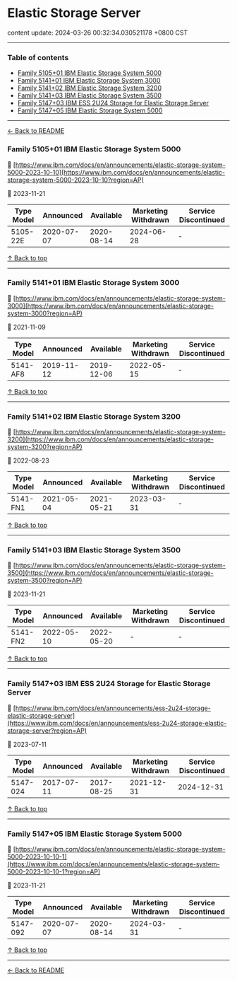 # Elastic Storage Server

content update: 2024-03-26 00:32:34.030521178 +0800 CST

---

### Table of contents


- [Family 5105+01 IBM Elastic Storage System 5000](#family-510501-ibm-elastic-storage-system-5000)
- [Family 5141+01 IBM Elastic Storage System 3000](#family-514101-ibm-elastic-storage-system-3000)
- [Family 5141+02 IBM Elastic Storage System 3200](#family-514102-ibm-elastic-storage-system-3200)
- [Family 5141+03 IBM Elastic Storage System 3500](#family-514103-ibm-elastic-storage-system-3500)
- [Family 5147+03 IBM ESS 2U24 Storage for Elastic Storage Server](#family-514703-ibm-ess-2u24-storage-for-elastic-storage-server)
- [Family 5147+05 IBM Elastic Storage System 5000](#family-514705-ibm-elastic-storage-system-5000)

---

[← Back to README](../README.md)





### Family 5105+01 IBM Elastic Storage System 5000

🔗 [https://www.ibm.com/docs/en/announcements/elastic-storage-system-5000-2023-10-10](https://www.ibm.com/docs/en/announcements/elastic-storage-system-5000-2023-10-10?region=AP)

📅 2023-11-21

| Type Model | Announced | Available | Marketing Withdrawn | Service Discontinued |
| --- | --- | --- | --- | --- |
| 5105-22E | 2020-07-07 | 2020-08-14 | 2024-06-28 | - |






[↑ Back to top](#table-of-contents)

---





### Family 5141+01 IBM Elastic Storage System 3000

🔗 [https://www.ibm.com/docs/en/announcements/elastic-storage-system-3000](https://www.ibm.com/docs/en/announcements/elastic-storage-system-3000?region=AP)

📅 2021-11-09

| Type Model | Announced | Available | Marketing Withdrawn | Service Discontinued |
| --- | --- | --- | --- | --- |
| 5141-AF8 | 2019-11-12 | 2019-12-06 | 2022-05-15 | - |






[↑ Back to top](#table-of-contents)

---





### Family 5141+02 IBM Elastic Storage System 3200

🔗 [https://www.ibm.com/docs/en/announcements/elastic-storage-system-3200](https://www.ibm.com/docs/en/announcements/elastic-storage-system-3200?region=AP)

📅 2022-08-23

| Type Model | Announced | Available | Marketing Withdrawn | Service Discontinued |
| --- | --- | --- | --- | --- |
| 5141-FN1 | 2021-05-04 | 2021-05-21 | 2023-03-31 | - |






[↑ Back to top](#table-of-contents)

---





### Family 5141+03 IBM Elastic Storage System 3500

🔗 [https://www.ibm.com/docs/en/announcements/elastic-storage-system-3500](https://www.ibm.com/docs/en/announcements/elastic-storage-system-3500?region=AP)

📅 2023-11-21

| Type Model | Announced | Available | Marketing Withdrawn | Service Discontinued |
| --- | --- | --- | --- | --- |
| 5141-FN2 | 2022-05-10 | 2022-05-20 | - | - |






[↑ Back to top](#table-of-contents)

---





### Family 5147+03 IBM ESS 2U24 Storage for Elastic Storage Server

🔗 [https://www.ibm.com/docs/en/announcements/ess-2u24-storage-elastic-storage-server](https://www.ibm.com/docs/en/announcements/ess-2u24-storage-elastic-storage-server?region=AP)

📅 2023-07-11

| Type Model | Announced | Available | Marketing Withdrawn | Service Discontinued |
| --- | --- | --- | --- | --- |
| 5147-024 | 2017-07-11 | 2017-08-25 | 2021-12-31 | 2024-12-31 |






[↑ Back to top](#table-of-contents)

---





### Family 5147+05 IBM Elastic Storage System 5000

🔗 [https://www.ibm.com/docs/en/announcements/elastic-storage-system-5000-2023-10-10-1](https://www.ibm.com/docs/en/announcements/elastic-storage-system-5000-2023-10-10-1?region=AP)

📅 2023-11-21

| Type Model | Announced | Available | Marketing Withdrawn | Service Discontinued |
| --- | --- | --- | --- | --- |
| 5147-092 | 2020-07-07 | 2020-08-14 | 2024-03-31 | - |






[↑ Back to top](#table-of-contents)

---



[← Back to README](../README.md)